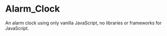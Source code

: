 # Alarm_Clock
An alarm clock using only vanilla JavaScript, no libraries or frameworks for JavaScript. 
